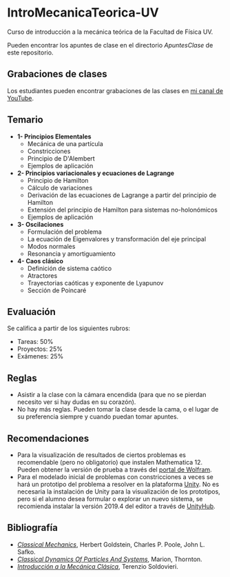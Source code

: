 # IntroMecanicaTeorica-UV
Curso de introducción a la mecánica teórica de la Facultad de Física UV.

Pueden encontrar los apuntes de clase en el directorio *ApuntesClase* de este repositorio.

## Grabaciones de clases
Los estudiantes pueden encontrar grabaciones de las clases en [mi canal de YouTube](https://www.youtube.com/channel/UCAVSwspuzNpDEpGciCdxW_Q/videos).


## Temario
* **1- Principios Elementales**
    - Mecánica de una partícula
    - Constricciones
    - Principio de D'Alembert
    - Ejemplos de aplicación
* **2- Principios variacionales y ecuaciones de Lagrange**
    - Principio de Hamilton
    - Cálculo de variaciones
    - Derivación de las ecuaciones de Lagrange a partir del principio de Hamilton
    - Extensión del principio de Hamilton para sistemas no-holonómicos
    - Ejemplos de aplicación
* **3- Oscilaciones**
    - Formulación del problema
    - La ecuación de Eigenvalores y transformación del eje principal
    - Modos normales
    - Resonancia y amortiguamiento
* **4- Caos clásico**
    - Definición de sistema caótico
    - Atractores
    - Trayectorias caóticas y exponente de Lyapunov
    - Sección de Poincaré

## Evaluación
Se califica a partir de los siguientes rubros:

* Tareas: 50%
* Proyectos: 25%
* Exámenes: 25%

## Reglas 

- Asistir a la clase con la cámara encendida (para que no se pierdan necesito ver si hay dudas en su corazón). 
- No hay más reglas. Pueden tomar la clase desde la cama, o el lugar de su preferencia siempre y cuando puedan tomar apuntes.

## Recomendaciones
- Para la visualización de resultados de ciertos problemas es recomendable  (pero no obligatorio) que instalen Mathematica 12. Pueden obtener la versión de prueba a través del [portal de Wolfram](https://www.wolfram.com/mathematica/trial/).
- Para el modelado inicial de problemas con constricciones a veces se hará un prototipo del problema a resolver en la plataforma [Unity](https://unity.com/). No es necesaria la instalación de Unity para la visualización de los prototipos, pero si el alumno desea formular o explorar un nuevo sistema, se recomienda instalar la versión 2019.4 del editor a través de [UnityHub](https://unity3d.com/get-unity/download).

## Bibliografía
- [*Classical Mechanics*](http://poincare.matf.bg.ac.rs/~zarkom/Book_Mechanics_Goldstein_Classical_Mechanics_optimized.pdf "Goldstein"), Herbert Goldstein, Charles P. Poole, John L. Safko.
- [*Classical Dynamics Of Particles And Systems*](https://www.zuj.edu.jo/download/classical-dynamics-of-particles-and-systems-marion-thornton-pdf/ "Marion"), Marion, Thornton.
- [*Introducción a la Mecánica Clásica*](https://www.dropbox.com/s/1f6o06s9ogynba2/IntMecClasAct182020.pdf?dl=0 "LinkLibro"), Terenzio Soldovieri.